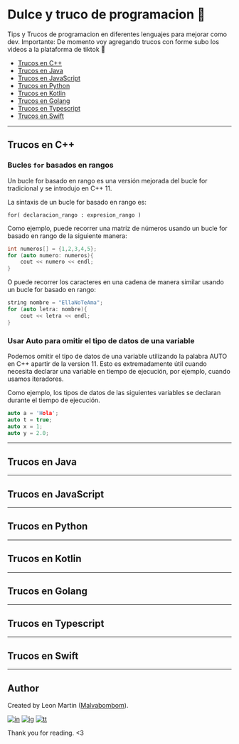 # Dulce y truco de programacion 🍬

Tips y Trucos de programacion en diferentes lenguajes para mejorar como dev.
Importante: De momento voy agregando trucos con forme subo los videos a la plataforma de tiktok 🤙

* [Trucos en C++](#trucos-en-c)
* [Trucos en Java](#trucos-en-java)
* [Trucos en JavaScript](#trucos-en-javascript)
* [Trucos en Python](#trucos-en-python)
* [Trucos en Kotlin](#trucos-en-kotlin)
* [Trucos en Golang](#trucos-en-golang)
* [Trucos en Typescript](#trucos-en-typescript)
* [Trucos en Swift](#trucos-en-swift)

---------------------------------------

## Trucos en C++

### Bucles `for` basados en rangos

Un bucle for basado en rango es una versión mejorada del bucle for tradicional y se introdujo en C++ 11.

La sintaxis de un bucle for basado en rango es:

`for( declaracion_rango : expresion_rango )`


Como ejemplo, puede recorrer una matriz de números usando un bucle for basado en rango de la siguiente manera:


``` C++
int numeros[] = {1,2,3,4,5};
for (auto numero: numeros){
    cout << numero << endl;
}
```

O puede recorrer los caracteres en una cadena de manera similar usando un bucle for basado en rango:

``` C++
string nombre = "EllaNoTeAma";
for (auto letra: nombre){
    cout << letra << endl;
}
```

### Usar Auto para omitir el tipo de datos de una variable

Podemos omitir el tipo de datos de una variable utilizando la palabra AUTO en C++ apartir de la version 11. 
Esto es extremadamente útil cuando necesita declarar una variable en tiempo de ejecución, por ejemplo, cuando usamos iteradores.

Como ejemplo, los tipos de datos de las siguientes variables se declaran durante el tiempo de ejecución.

``` C++
auto a = 'Hola';
auto t = true;
auto x = 1;
auto y = 2.0;
```


---------------------------------------

## Trucos en Java

---------------------------------------

## Trucos en JavaScript

---------------------------------------

## Trucos en Python

---------------------------------------

## Trucos en Kotlin

---------------------------------------

## Trucos en Golang

---------------------------------------

## Trucos en Typescript

---------------------------------------

## Trucos en Swift

---------------------------------------


## Author

Created by Leon Martin ([Malvabombom](https://github.com/malvabombom)).

[![in]][in-link] [![ig]][ig-link] [![tt]][tt-link]

Thank you for reading. <3


[fg]: https://img.shields.io/badge/Figma-F24E1E?style=flat-square&logo=figma&logoColor=white
[in]: https://img.shields.io/badge/LinkedIn-0077B5?style=flat-square&logo=linkedin&logoColor=white
[ig]: https://img.shields.io/badge/Instagram-E4405F?style=flat-square&logo=instagram&logoColor=white
[fb]: https://img.shields.io/badge/Facebook-1877F2?style=flat-square&logo=facebook&logoColor=white
[tt]: https://img.shields.io/badge/tiktok-000000?style=flat-square&logo=tiktok&logoColor=white

[as]: https://holasoymalva.xyz/
[in-link]: https://www.linkedin.com/in/martin-manriquez-899877177/
[ig-link]: https://www.instagram.com/holasoymalva/
[tt-link]: https://www.tiktok.com/@holasoymalva

